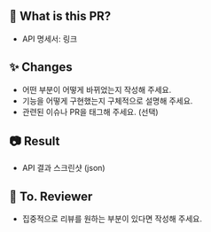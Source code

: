 ## 🔎 What is this PR?

- API 명세서: 링크

## ✨ Changes

- 어떤 부분이 어떻게 바뀌었는지 작성해 주세요.
- 기능을 어떻게 구현했는지 구체적으로 설명해 주세요.
- 관련된 이슈나 PR을 태그해 주세요. (선택)
  
## 📷 Result

- API 결과 스크린샷 (json)

## 💬 To. Reviewer

- 집중적으로 리뷰를 원하는 부분이 있다면 작성해 주세요.
